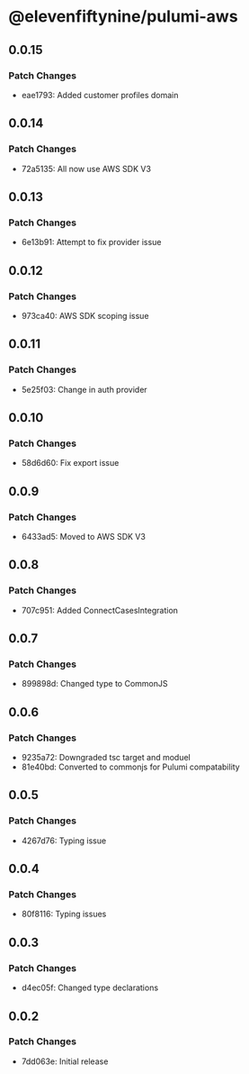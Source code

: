 # @elevenfiftynine/pulumi-aws

## 0.0.15

### Patch Changes

- eae1793: Added customer profiles domain

## 0.0.14

### Patch Changes

- 72a5135: All now use AWS SDK V3

## 0.0.13

### Patch Changes

- 6e13b91: Attempt to fix provider issue

## 0.0.12

### Patch Changes

- 973ca40: AWS SDK scoping issue

## 0.0.11

### Patch Changes

- 5e25f03: Change in auth provider

## 0.0.10

### Patch Changes

- 58d6d60: Fix export issue

## 0.0.9

### Patch Changes

- 6433ad5: Moved to AWS SDK V3

## 0.0.8

### Patch Changes

- 707c951: Added ConnectCasesIntegration

## 0.0.7

### Patch Changes

- 899898d: Changed type to CommonJS

## 0.0.6

### Patch Changes

- 9235a72: Downgraded tsc target and moduel
- 81e40bd: Converted to commonjs for Pulumi compatability

## 0.0.5

### Patch Changes

- 4267d76: Typing issue

## 0.0.4

### Patch Changes

- 80f8116: Typing issues

## 0.0.3

### Patch Changes

- d4ec05f: Changed type declarations

## 0.0.2

### Patch Changes

- 7dd063e: Initial release
